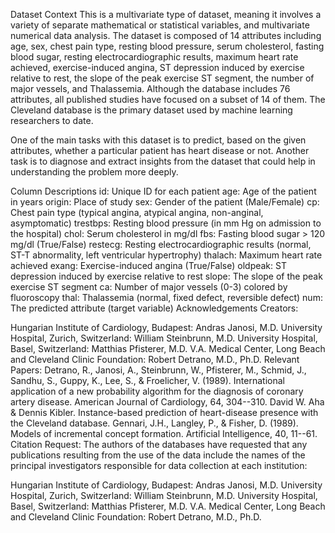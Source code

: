 Dataset
Context
This is a multivariate type of dataset, meaning it involves a variety of separate mathematical or statistical variables, and multivariate numerical data analysis. The dataset is composed of 14 attributes including age, sex, chest pain type, resting blood pressure, serum cholesterol, fasting blood sugar, resting electrocardiographic results, maximum heart rate achieved, exercise-induced angina, ST depression induced by exercise relative to rest, the slope of the peak exercise ST segment, the number of major vessels, and Thalassemia. Although the database includes 76 attributes, all published studies have focused on a subset of 14 of them. The Cleveland database is the primary dataset used by machine learning researchers to date.

One of the main tasks with this dataset is to predict, based on the given attributes, whether a particular patient has heart disease or not. Another task is to diagnose and extract insights from the dataset that could help in understanding the problem more deeply.

Column Descriptions
id: Unique ID for each patient
age: Age of the patient in years
origin: Place of study
sex: Gender of the patient (Male/Female)
cp: Chest pain type (typical angina, atypical angina, non-anginal, asymptomatic)
trestbps: Resting blood pressure (in mm Hg on admission to the hospital)
chol: Serum cholesterol in mg/dl
fbs: Fasting blood sugar > 120 mg/dl (True/False)
restecg: Resting electrocardiographic results (normal, ST-T abnormality, left ventricular hypertrophy)
thalach: Maximum heart rate achieved
exang: Exercise-induced angina (True/False)
oldpeak: ST depression induced by exercise relative to rest
slope: The slope of the peak exercise ST segment
ca: Number of major vessels (0-3) colored by fluoroscopy
thal: Thalassemia (normal, fixed defect, reversible defect)
num: The predicted attribute (target variable)
Acknowledgements
Creators:

Hungarian Institute of Cardiology, Budapest: Andras Janosi, M.D.
University Hospital, Zurich, Switzerland: William Steinbrunn, M.D.
University Hospital, Basel, Switzerland: Matthias Pfisterer, M.D.
V.A. Medical Center, Long Beach and Cleveland Clinic Foundation: Robert Detrano, M.D., Ph.D.
Relevant Papers:
Detrano, R., Janosi, A., Steinbrunn, W., Pfisterer, M., Schmid, J., Sandhu, S., Guppy, K., Lee, S., & Froelicher, V. (1989). International application of a new probability algorithm for the diagnosis of coronary artery disease. American Journal of Cardiology, 64, 304--310.
David W. Aha & Dennis Kibler. Instance-based prediction of heart-disease presence with the Cleveland database.
Gennari, J.H., Langley, P., & Fisher, D. (1989). Models of incremental concept formation. Artificial Intelligence, 40, 11--61.
Citation Request:
The authors of the databases have requested that any publications resulting from the use of the data include the names of the principal investigators responsible for data collection at each institution:

Hungarian Institute of Cardiology, Budapest: Andras Janosi, M.D.
University Hospital, Zurich, Switzerland: William Steinbrunn, M.D.
University Hospital, Basel, Switzerland: Matthias Pfisterer, M.D.
V.A. Medical Center, Long Beach and Cleveland Clinic Foundation: Robert Detrano, M.D., Ph.D.
